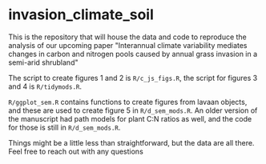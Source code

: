 # invasion_climate_soil

This is the repository that will house the data and code to reproduce the analysis of our upcoming paper "Interannual climate variability mediates changes in carbon and nitrogen pools caused by annual grass invasion in a semi-arid shrubland"

The script to create figures 1 and 2 is `R/c_js_figs.R`, the script for figures 3 and 4 is `R/tidymods.R`.

`R/ggplot_sem.R` contains functions to create figures from lavaan objects, and these are used to create figure 5 in `R/d_sem_mods.R`. An older version of the manuscript had path models for plant C:N ratios as well, and the code for those is still in `R/d_sem_mods.R`.

Things might be a little less than straightforward, but the data are all there. Feel free to reach out with any questions
